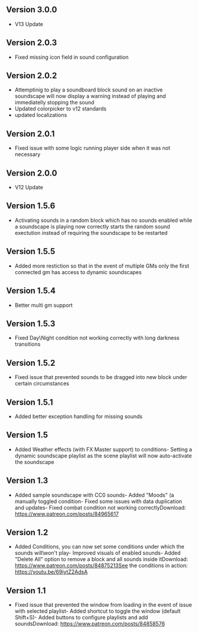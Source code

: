 ## Version 3.0.0
- V13 Update

## Version 2.0.3
- Fixed missing icon field in sound configuration

## Version 2.0.2
- Attemptinig to play a soundboard block sound on an inactive soundscape will now display a warning instead of playing and immediatelly stopping the sound
- Updated colorpicker to v12 standards
- updated localizations

## Version 2.0.1
- Fixed issue with some logic running player side when it was not necessary

## Version 2.0.0
- V12 Update

## Version 1.5.6
- Activating sounds in a random block which has no sounds enabled while a soundscape is playing now correctly starts the random sound exectution instead of requiring the soundscape to be restarted

## Version 1.5.5
- Added more restiction so that in the event of multiple GMs only the first connected gm has access to dynamic soundscapes

## Version 1.5.4
- Better multi gm support

## Version 1.5.3
- Fixed Day\Night condition not working correctly with long darkness transitions

## Version 1.5.2
- Fixed issue that prevented sounds to be dragged into new block under certain circumstances

## Version 1.5.1
- Added better exception handling for missing sounds

## Version 1.5
- Added Weather effects (with FX Master support) to conditions- Setting a dynamic soundscape playlist as the scene playlist will now auto-activate the soundscape

## Version 1.3
- Added sample soundscape with CC0 sounds- Added "Moods" (a manually toggled condition- Fixed some issues with data duplication and updates- Fixed combat condition not working correctlyDownload: https://www.patreon.com/posts/84965617

## Version 1.2
- Added Conditions, you can now set some conditions under which the sounds will\won't play- Improved visuals of enabled sounds- Added "Delete All" option to remove a block and all sounds inside itDownload: https://www.patreon.com/posts/84875213See the conditions in action: https://youtu.be/69iytZ2AdsA

## Version 1.1
- Fixed issue that prevented the window from loading in the event of issue with selected playlist- Added shortcut to toggle the window (default Shift+S)- Added buttons to configure playlists and add soundsDownload: https://www.patreon.com/posts/84858576

